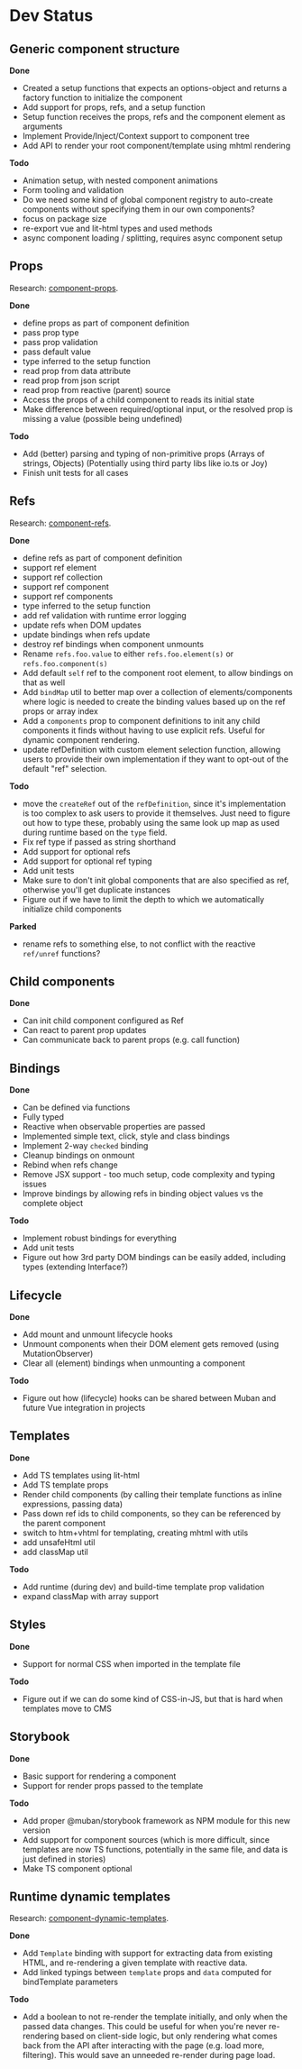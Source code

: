 # Dev Status

## Generic component structure

**Done**
+ Created a setup functions that expects an options-object and returns a factory function to
 initialize the component
+ Add support for props, refs, and a setup function
+ Setup function receives the props, refs and the component element as arguments
+ Implement Provide/Inject/Context support to component tree
+ Add API to render your root component/template using mhtml rendering

**Todo**
- Animation setup, with nested component animations
- Form tooling and validation
- Do we need some kind of global component registry to auto-create components without specifying
  them in our own components?
- focus on package size
- re-export vue and lit-html types and used methods
- async component loading / splitting, requires async component setup

## Props

Research: [component-props](docs/research/component-props.md).

**Done**
+ define props as part of component definition
+ pass prop type
+ pass prop validation
+ pass default value
+ type inferred to the setup function
+ read prop from data attribute
+ read prop from json script
+ read prop from reactive (parent) source
+ Access the props of a child component to reads its initial state
+ Make difference between required/optional input, or the resolved prop is missing a value
  (possible being undefined)

**Todo**
- Add (better) parsing and typing of non-primitive props (Arrays of strings, Objects) (Potentially
  using third party libs like io.ts or Joy)
- Finish unit tests for all cases

## Refs

Research: [component-refs](docs/research/component-refs.md).

**Done**
+ define refs as part of component definition
+ support ref element
+ support ref collection
+ support ref component
+ support ref components
+ type inferred to the setup function
+ add ref validation with runtime error logging
+ update refs when DOM updates
+ update bindings when refs update
+ destroy ref bindings when component unmounts
+ Rename `refs.foo.value` to either `refs.foo.element(s)` or `refs.foo.component(s)`
+ Add default `self` ref to the component root element, to allow bindings on that as well
+ Add `bindMap` util to better map over a collection of elements/components where logic is needed
  to create the binding values based up on the ref props or array index
+ Add a `components` prop to component definitions to init any child components it finds without
 having to use explicit refs. Useful for dynamic component rendering.
+ update refDefinition with custom element selection function, allowing users to provide their
 own implementation if they want to opt-out of the default "ref" selection.

**Todo**
- move the `createRef` out of the `refDefinition`, since it's implementation is too complex to ask
  users to provide it themselves. Just need to figure out how to type these, probably using the same
  look up map as used during runtime based on the `type` field.
- Fix ref type if passed as string shorthand
- Add support for optional refs
- Add support for optional ref typing
- Add unit tests
- Make sure to don't init global components that are also specified as ref, otherwise you'll get
  duplicate instances
- Figure out if we have to limit the depth to which we automatically initialize child components 

**Parked**
- rename refs to something else, to not conflict with the reactive `ref/unref` functions?


## Child components

**Done**
+ Can init child component configured as Ref
+ Can react to parent prop updates
+ Can communicate back to parent props (e.g. call function)

## Bindings

**Done**
+ Can be defined via functions
+ Fully typed
+ Reactive when observable properties are passed
+ Implemented simple text, click, style and class bindings
+ Implement 2-way `checked` binding
+ Cleanup bindings on onmount
+ Rebind when refs change
+ Remove JSX support - too much setup, code complexity and typing issues
+ Improve bindings by allowing refs in binding object values vs the complete object

**Todo**
- Implement robust bindings for everything
- Add unit tests
- Figure out how 3rd party DOM bindings can be easily added, including types (extending Interface?)

## Lifecycle

**Done**
+ Add mount and unmount lifecycle hooks
+ Unmount components when their DOM element gets removed (using MutationObserver)
+ Clear all (element) bindings when unmounting a component

**Todo**
- Figure out how (lifecycle) hooks can be shared between Muban and future Vue integration in
 projects 

## Templates

**Done**
+ Add TS templates using lit-html
+ Add TS template props
+ Render child components (by calling their template functions as inline expressions, passing data)
+ Pass down ref ids to child components, so they can be referenced by the parent component
+ switch to htm+vhtml for templating, creating mhtml with utils
+ add unsafeHtml util
+ add classMap util

**Todo**
- Add runtime (during dev) and build-time template prop validation
- expand classMap with array support


## Styles

**Done**
+ Support for normal CSS when imported in the template file

**Todo**
- Figure out if we can do some kind of CSS-in-JS, but that is hard when templates move to CMS

## Storybook

**Done**
+ Basic support for rendering a component
+ Support for render props passed to the template

**Todo**
- Add proper @muban/storybook framework as NPM module for this new version
- Add support for component sources (which is more difficult, since templates are now TS
 functions, potentially in the same file, and data is just defined in stories)
- Make TS component optional

## Runtime dynamic templates

Research: [component-dynamic-templates](docs/research/component-dynamic-templates.md).

**Done**
+ Add `Template` binding with support for extracting data from existing HTML, and re-rendering
  a given template with reactive data.
+ Add linked typings between `template` props and `data` computed for bindTemplate parameters

**Todo**
- Add a boolean to not re-render the template initially, and only when the passed data changes.
  This could be useful for when you're never re-rendering based on client-side logic, but only
  rendering what comes back from the API after interacting with the page (e.g. load more,
  filtering). This would save an unneeded re-render during page load.
